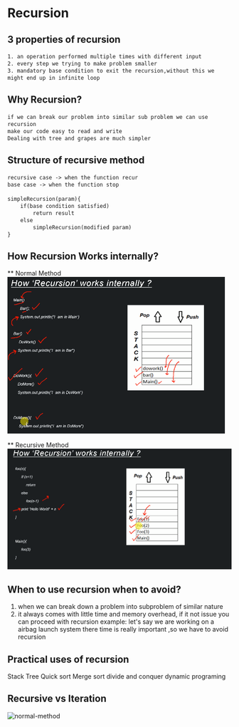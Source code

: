 # Recursion
## 3 properties of recursion
  	1. an operation performed multiple times with different input
	2. every step we trying to make problem smaller
	3. mandatory base condition to exit the recursion,without this we might end up in infinite loop
  
## Why Recursion?
   	if we can break our problem into similar sub problem we can use recursion
	make our code easy to read and write
	Dealing with tree and grapes are much simpler	
   
## Structure of recursive method

  	recursive case -> when the function recur
	base case -> when the function stop
	
	simpleRecursion(param){
		if(base condition satisfied)
			return result
		else
			simpleRecursion(modified param)
	}
  
## How Recursion Works internally?
** Normal Method
![normal-method](/images/02_how-system-executes-normal-method.PNG)

** Recursive Method
![recursive-method](/images/03_how-system-executes-recursive-method.PNG)
	
## When to use recursion when to avoid?
  1. when we can break down a problem into subproblem of similar nature
  2. it always comes with little time and memory overhead, if it not issue you can proceed with recursion
	example: let's say we are working on a airbag launch system there time is really important ,so we have to avoid recursion
  
## Practical uses of recursion
  Stack
  Tree
  Quick sort
  Merge sort 
  divide and conquer
  dynamic programing
  
 ## Recursive vs Iteration
 ![normal-method](/images/04_recursive-vs-iteration)


